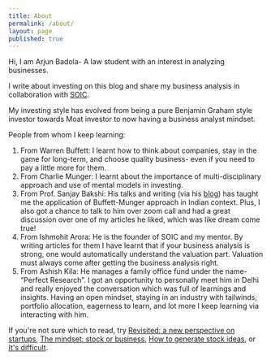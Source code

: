 ```yaml
---
title: About
permalink: /about/
layout: page
published: true
---
```

Hi, I am Arjun Badola- A law student with an interest in analyzing businesses.

I write about investing on this blog and share my business analysis in collaboration with [SOIC](https://soic.in/blogs).

My investing style has evolved from being a pure Benjamin Graham style investor towards Moat investor to now having a business analyst mindset.

People from whom I keep learning:

1. From Warren Buffett: I learnt how to think about companies, stay in the game for long-term, and choose quality business- even if you need to pay a little more for them.
2. From Charlie Munger: I learnt about the importance of multi-disciplinary approach and use of mental models in investing.
3. From Prof. Sanjay Bakshi: His talks and writing (via his [blog](https://fundooprofessor.wordpress.com/)) has taught me the application of Buffett-Munger approach in Indian context. Plus, I also got a chance to talk to him over zoom call and had a great discussion over one of my articles he liked, which was like dream come true!
4. From Ishmohit Arora: He is the founder of SOIC and my mentor. By writing articles for them I have learnt that if your business analysis is strong, one would automatically understand the valuation part. Valuation must always come after getting the business analysis right.
5. From Ashish Kila: He manages a family office fund under the name- “Perfect Research”. I got an opportunity to personally meet him in Delhi and really enjoyed the conversation which was full of learnings and insights. Having an open mindset, staying in an industry with tailwinds, portfolio allocation, eagerness to learn, and lot more I keep learning via interacting with him.

If you're not sure which to read, try [Revisited: a new perspective on startups](http://arjunbadola.blog/Revisited-A-New-Perspective-on-Startups/), [The mindset: stock or business](http://arjunbadola.blog/The-Mindset-Stock-or-Business/), [How to generate stock ideas](http://arjunbadola.blog/How-to-Generate-Stock-Ideas/), or [It's difficult](http://arjunbadola.blog/It's-Difficult/).
